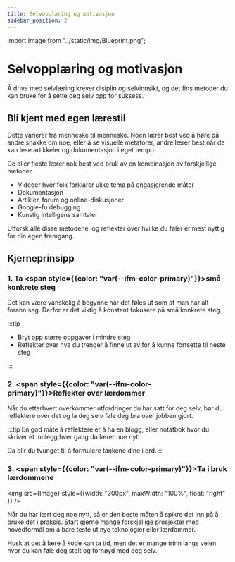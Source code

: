 ```yaml
---
title: Selvopplæring og motivasjon
sidebar_position: 2
---
```


import Image from "../static/img/Blueprint.png";

# Selvopplæring og motivasjon

Å drive med selvlæring krever disiplin og selvinnsikt, og det fins metoder du kan bruke for å sette deg selv opp for suksess.

## Bli kjent med egen lærestil

Dette varierer fra menneske til menneske. Noen lærer best ved å høre på andre snakke om noe, eller å se visuelle metaforer, andre lærer best når de kan lese artikkeler og dokumentasjon i eget tempo.

De aller fleste lærer nok best ved bruk av en kombinasjon av forskjellige metoder.

- Videoer hvor folk forklarer ulike tema på engasjerende måter
- Dokumentasjon
- Artikler, forum og online-diskusjoner
- Google-fu debugging
- Kunstig intelligens samtaler

Utforsk alle disse metodene, og reflekter over hvilke du føler er mest nyttig for din egen fremgang.

## Kjerneprinsipp

### 1. Ta <span style={{color: "var(--ifm-color-primary)"}}>små konkrete steg</span>

Det kan være vanskelig å begynne når det føles ut som at man har alt forann seg. Derfor er det viktig å konstant fokusere på små konkrete steg.

:::tip

- Bryt opp større oppgaver i mindre steg
- Reflekter over hva du trenger å finne ut av for å kunne fortsette til neste steg

:::

### 2. <span style={{color: "var(--ifm-color-primary)"}}>Reflekter</span> over lærdommer

Når du etterhvert overkommer utfordringer du har satt for deg selv, bør du reflektere over det og la deg selv føle deg bra over jobben gjort.

:::tip
En god måte å reflektere er å ha en blogg, eller notatbok hvor du skriver et innlegg hver gang du lærer noe nytt.

Da blir du tvunget til å formulere tankene dine i ord.
:::

### 3. <span style={{color: "var(--ifm-color-primary)"}}>Ta i bruk</span> lærdommene

<img src={Image} style={{width: "300px", maxWidth: "100%", float: "right" }} />

Når du har lært deg noe nytt, så er den beste måten å spikre det inn på å bruke det i praksis. Start gjerne mange forskjellige prosjekter med hovedformål om å bare teste ut nye teknologier eller lærdommer.

Husk at det å lære å kode kan ta tid, men det er mange trinn langs veien hvor du kan føle deg stolt og fornøyd med deg selv.
